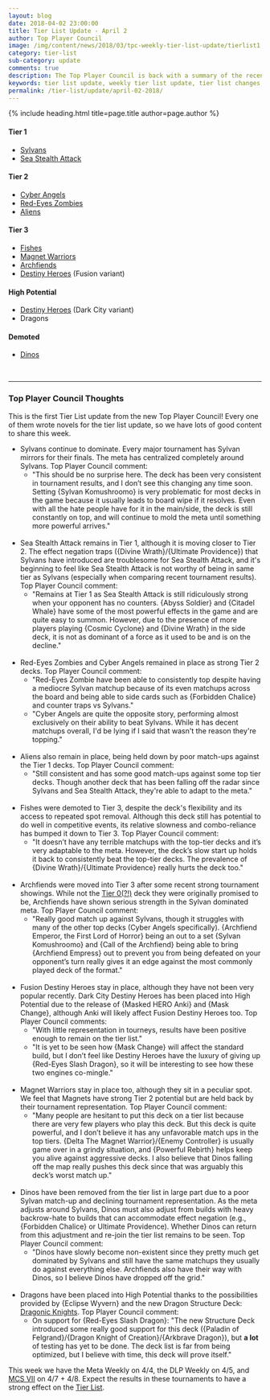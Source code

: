 ```yaml
---
layout: blog
date: 2018-04-02 23:00:00
title: Tier List Update - April 2
author: Top Player Council
image: /img/content/news/2018/03/tpc-weekly-tier-list-update/tierlist1.jpg
category: tier-list
sub-category: update
comments: true
description: The Top Player Council is back with a summary of the recent tier list update. Check out their decisions and reasoning to stay relevant in the current meta. This update includes changes to Fishes, Dinos and Archfiends.
keywords: tier list update, weekly tier list update, tier list changes, buffs, nerfs, april 2 2018
permalink: /tier-list/update/april-02-2018/
---
```


{% include heading.html title=page.title author=page.author %}

#### Tier 1
- [Sylvans](/tier-list/sylvans/) 
- [Sea Stealth Attack](/tier-list/sea-stealth-attack/)

#### Tier 2
- [Cyber Angels](/tier-list/cyber-angels/) 
- [Red-Eyes Zombies](/tier-list/red-eyes-zombies/) 
- [Aliens](/tier-list/aliens/) 

#### Tier 3
- [Fishes](/tier-list/fishes/) 
- [Magnet Warriors](/tier-list/magnet-warriors/) 
- [Archfiends](/tier-list/archfiends/) 
- [Destiny Heroes](/tier-list/destiny-heroes/) (Fusion variant)

#### High Potential
- [Destiny Heroes](/tier-list/destiny-heroes/) (Dark City variant)
- Dragons

#### Demoted
- [Dinos](/tier-list/dinos/) 

<br>

---

### Top Player Council Thoughts

This is the first Tier List update from the new Top Player Council! Every one of them wrote novels for the tier list update, so we have lots of good content to share this week.

- Sylvans continue to dominate. Every major tournament has Sylvan mirrors for their finals. The meta has centralized completely around Sylvans. Top Player Council comment:
    - "This should be no surprise here. The deck has been very consistent in tournament results, and I don’t see this changing any time soon. Setting {Sylvan Komushroomo} is very problematic for most decks in the game because it usually leads to board wipe if it resolves. Even with all the hate people have for it in the main/side, the deck is still constantly on top, and will continue to mold the meta until something more powerful arrives."
<br><br>
- Sea Stealth Attack remains in Tier 1, although it is moving closer to Tier 2. The effect negation traps ({Divine Wrath}/{Ultimate Providence}) that Sylvans have introduced are troublesome for Sea Stealth Attack, and it's beginning to feel like Sea Stealth Attack is not worthy of being in same tier as Sylvans (especially when comparing recent tournament results).
 Top Player Council comment:
    - "Remains at Tier 1 as Sea Stealth Attack is still ridiculously strong when your opponent has no counters. {Abyss Soldier} and {Citadel Whale} have some of the most powerful effects in the game and are quite easy to summon. However, due to the presence of more players playing {Cosmic Cyclone} and {Divine Wrath} in the side deck, it is not as dominant of a force as it used to be and is on the decline."
<br><br>
- Red-Eyes Zombies and Cyber Angels remained in place as strong Tier 2 decks.
 Top Player Council comment: 
    - "Red-Eyes Zombie have been able to consistently top despite having a mediocre Sylvan matchup because of its even matchups across the board and being able to side cards such as {Forbidden Chalice} and counter traps vs Sylvans." 
    - "Cyber Angels are quite the opposite story, performing almost exclusively on their ability to beat Sylvans. While it has decent matchups overall, I'd be lying if I said that wasn't the reason they're topping."
<br><br>
- Aliens also remain in place, being held down by poor match-ups against the Tier 1 decks. Top Player Council comment:
    - "Still consistent and has some good match-ups against some top tier decks. Though another deck that has been falling off the radar since Sylvans and Sea Stealth Attack, they're able to adapt to the meta."
<br><br>
- Fishes were demoted to Tier 3, despite the deck's flexibility and its access to repeated spot removal. Although this deck still has potential to do well in competitive events, its relative slowness and combo-reliance has bumped it down to Tier 3. Top Player Council comment: 
    - "It doesn’t have any terrible matchups with the top-tier decks and it’s very adaptable to the meta. However, the deck’s slow start up holds it back to consistently beat the top-tier decks. The prevalence of {Divine Wrath}/{Ultimate Providence} really hurts the deck too."
<br><br>
- Archfiends were moved into Tier 3 after some recent strong tournament showings. While not the [Tier 0(?!)](https://www.youtube.com/watch?v=CyPm_JXpmo8) deck they were originally promised to be, Archfiends have shown serious strength in the Sylvan dominated meta. Top Player Council comment:
    - "Really good match up against Sylvans, though it struggles with many of the other top decks (Cyber Angels specifically). {Archfiend Emperor, the First Lord of Horror} being an out to a set {Sylvan Komushroomo} and {Call of the Archfiend} being able to bring {Archfiend Empress} out to prevent you from being defeated on your opponent’s turn really gives it an edge against the most commonly played deck of the format."
<br><br>
- Fusion Destiny Heroes stay in place, although they have not been very popular recently. Dark City Destiny Heroes has been placed into High Potential due to the release of {Masked HERO Anki} and {Mask Change}, although Anki will likely affect Fusion Destiny Heroes too. Top Player Council comments: 
    - "With little representation in tourneys, results have been positive enough to remain on the tier list." 
    - "It is yet to be seen how {Mask Change} will affect the standard build, but I don’t feel like Destiny Heroes have the luxury of giving up {Red-Eyes Slash Dragon}, so it will be interesting to see how these two engines co-mingle."
<br><br>
- Magnet Warriors stay in place too, although they sit in a peculiar spot. We feel that Magnets have strong Tier 2 potential but are held back by their tournament representation. Top Player Council comment:
    - "Many people are hesitant to put this deck on a tier list because there are very few players who play this deck. But this deck is quite powerful, and I don’t believe it has any unfavorable match ups in the top tiers. {Delta The Magnet Warrior}/{Enemy Controller} is usually game over in a grindy situation, and {Powerful Rebirth} helps keep you alive against aggressive decks. I also believe that Dinos falling off the map really pushes this deck since that was arguably this deck’s worst match up."
<br><br>
- Dinos have been removed from the tier list in large part due to a poor Sylvan match-up and declining tournament representation. As the meta adjusts around Sylvans, Dinos must also adjust from builds with heavy backrow-hate to builds that can accommodate effect negation (e.g., {Forbidden Chalice} or Ultimate Providence). Whether Dinos can return from this adjustment and re-join the tier list remains to be seen. Top Player Council comment:
    - "Dinos have slowly become non-existent since they pretty much get dominated by Sylvans and still have the same matchups they usually do against everything else. Archfiends also have their way with Dinos, so I believe Dinos have dropped off the grid." 
<br><br>
- Dragons have been placed into High Potential thanks to the possibilities provided by {Eclipse Wyvern} and the new Dragon Structure Deck: [Dragonic Knights](/structure-deck-reviews/dragonic-knights/). Top Player Council comment:
    - On support for {Red-Eyes Slash Dragon}: "The new Structure Deck introduced some really good support for this deck ({Paladin of Felgrand}/{Dragon Knight of Creation}/{Arkbrave Dragon}), but **a lot** of testing has yet to be done. The deck list is far from being optimized, but I believe with time, this deck will prove itself."

This week we have the Meta Weekly on 4/4, the DLP Weekly on 4/5, and [MCS VII](/tournaments/meta-championship-series/) on 4/7 + 4/8. 
Expect the results in these tournaments to have a strong effect on the [Tier List](/tier-list/).
